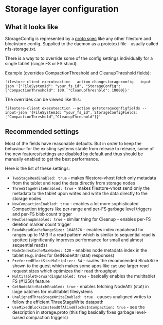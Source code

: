 # Storage layer configuration

## What it looks like

StorageConfig is represented by a [proto spec](https://github.com/ydb-platform/nbs/blob/main/cloud/filestore/config/storage.proto) like any other filestore and blockstore config. Supplied to the daemon as a prototext file - usually called nfs-storage.txt.

There is a way to to override some of the config settings individually for a single tablet (single FS or FS shard).

Example (overrides CompactionThreshold and CleanupThreshold fields):
```
filestore-client executeaction --action changestorageconfig --input-json '{"FileSystemId": "your_fs_id", "StorageConfig": {"CompactionThreshold": 100, "CleanupThreshold": 10000}}'
```

The overrides can be viewed like this:
```
filestore-client executeaction --action getstorageconfigfields --input-json '{FileSystemId: "your_fs_id", StorageConfigFields: ["CompactionThreshold","CleanupThreshold"]}'
```

## Recommended settings

Most of the fields have reasonable defaults. But in order to keep the behaviour for the existing systems stable from release to release, some of the new features/settings are disabled by default and thus should be manually enabled to get the best performance.

Here is the list of these settings:
* `TwoStageReadEnabled: true` - makes filestore-vhost fetch only metadata from the tablet and read the data directly from storage nodes
* `ThreeStageWriteEnabled: true` - makes filestore-vhost send only the metadata to the tablet upon writes and write the data directly to the storage nodes
* `NewCompactionEnabled: true` - enables a lot more sophisticated Compaction triggers like per-range and per-FS garbage level triggers and per-FS blob count trigger
* `NewCleanupEnabled: true` - similar thing for Cleanup - enables per-FS deletion marker count trigger
* `ReadAheadCacheRangeSize: 1048576` - enables index readahead for ranges up to 1MiB if a read pattern which is similar to sequential read is spotted (significantly improves performance for small and almost sequential reads)
* `NodeIndexCacheMaxNodes: 128` - enables node metadata index in the tablet (e.g. index for GetNodeAttr (stat) responses)
* `PreferredBlockSizeMultiplier: 64` - scales the recommended BlockSize shown to the guest which makes some apps like `cat` use larger read request sizes which optimizes their read throughput
* `MultiTabletForwardingEnabled: true` - basically enables the multitablet FS (#1350) feature
* `GetNodeAttrBatchEnabled: true` - enables fetching NodeAttr (stat) in large batches for multitablet filesystems
* `UnalignedThreeStageWriteEnabled: true` - causes unaligned writes to follow the efficient ThreeStageWrite datapath
* `UseMixedBlocksInsteadOfAliveBlocksInCompaction: true` - see the description in storage.proto (this flag basically fixes garbage level-based compaction triggers)

